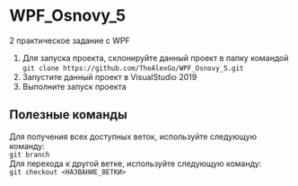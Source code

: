 # WPF_Osnovy_5
2 практическое задание с WPF
1. Для запуска проекта, склонируйте данный проект в папку командой\
```git clone https://github.com/TheAlexGo/WPF_Osnovy_5.git```
2. Запустите данный проект в VisualStudio 2019
3. Выполните запуск проекта
## Полезные команды
Для получения всех доступных веток, используйте следующую команду:\
```git branch```\
Для перехода к другой ветке, используйте следующую команду:\
```git checkout <НАЗВАНИЕ_ВЕТКИ>```
